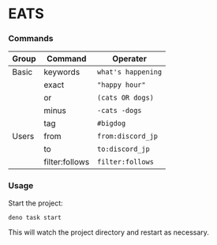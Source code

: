 # EATS

### Commands

| Group  | Command        | Operater           |
| ------ | -------------- | ------------------ |
| Basic  | keywords       | `what's happening` |
| &nbsp; | exact          | `"happy hour"`     |
| &nbsp; | or             | `(cats OR dogs)`   |
| &nbsp; | minus          | `-cats -dogs`      |
| &nbsp; | tag            | `#bigdog`          |
| Users  | from           | `from:discord_jp`  |
| &nbsp; | to             | `to:discord_jp`    |
| &nbsp; | filter:follows | `filter:follows`   |

### Usage

Start the project:

```
deno task start
```

This will watch the project directory and restart as necessary.
